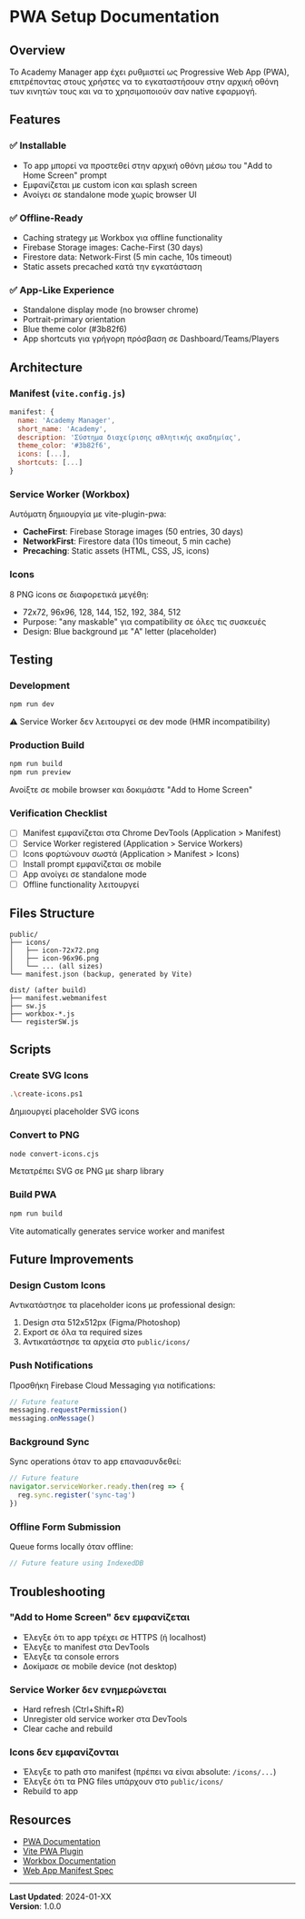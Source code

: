 # PWA Setup Documentation

## Overview
Το Academy Manager app έχει ρυθμιστεί ως Progressive Web App (PWA), επιτρέποντας στους χρήστες να το εγκαταστήσουν στην αρχική οθόνη των κινητών τους και να το χρησιμοποιούν σαν native εφαρμογή.

## Features

### ✅ Installable
- Το app μπορεί να προστεθεί στην αρχική οθόνη μέσω του "Add to Home Screen" prompt
- Εμφανίζεται με custom icon και splash screen
- Ανοίγει σε standalone mode χωρίς browser UI

### ✅ Offline-Ready
- Caching strategy με Workbox για offline functionality
- Firebase Storage images: Cache-First (30 days)
- Firestore data: Network-First (5 min cache, 10s timeout)
- Static assets precached κατά την εγκατάσταση

### ✅ App-Like Experience
- Standalone display mode (no browser chrome)
- Portrait-primary orientation
- Blue theme color (#3b82f6)
- App shortcuts για γρήγορη πρόσβαση σε Dashboard/Teams/Players

## Architecture

### Manifest (`vite.config.js`)
```javascript
manifest: {
  name: 'Academy Manager',
  short_name: 'Academy',
  description: 'Σύστημα διαχείρισης αθλητικής ακαδημίας',
  theme_color: '#3b82f6',
  icons: [...],
  shortcuts: [...]
}
```

### Service Worker (Workbox)
Αυτόματη δημιουργία με vite-plugin-pwa:
- **CacheFirst**: Firebase Storage images (50 entries, 30 days)
- **NetworkFirst**: Firestore data (10s timeout, 5 min cache)
- **Precaching**: Static assets (HTML, CSS, JS, icons)

### Icons
8 PNG icons σε διαφορετικά μεγέθη:
- 72x72, 96x96, 128, 144, 152, 192, 384, 512
- Purpose: "any maskable" για compatibility σε όλες τις συσκευές
- Design: Blue background με "A" letter (placeholder)

## Testing

### Development
```bash
npm run dev
```
⚠️ Service Worker δεν λειτουργεί σε dev mode (HMR incompatibility)

### Production Build
```bash
npm run build
npm run preview
```
Ανοίξτε σε mobile browser και δοκιμάστε "Add to Home Screen"

### Verification Checklist
- [ ] Manifest εμφανίζεται στα Chrome DevTools (Application > Manifest)
- [ ] Service Worker registered (Application > Service Workers)
- [ ] Icons φορτώνουν σωστά (Application > Manifest > Icons)
- [ ] Install prompt εμφανίζεται σε mobile
- [ ] App ανοίγει σε standalone mode
- [ ] Offline functionality λειτουργεί

## Files Structure

```
public/
├── icons/
│   ├── icon-72x72.png
│   ├── icon-96x96.png
│   └── ... (all sizes)
└── manifest.json (backup, generated by Vite)

dist/ (after build)
├── manifest.webmanifest
├── sw.js
├── workbox-*.js
└── registerSW.js
```

## Scripts

### Create SVG Icons
```bash
.\create-icons.ps1
```
Δημιουργεί placeholder SVG icons

### Convert to PNG
```bash
node convert-icons.cjs
```
Μετατρέπει SVG σε PNG με sharp library

### Build PWA
```bash
npm run build
```
Vite automatically generates service worker and manifest

## Future Improvements

### Design Custom Icons
Αντικατάστησε τα placeholder icons με professional design:
1. Design στα 512x512px (Figma/Photoshop)
2. Export σε όλα τα required sizes
3. Αντικατάστησε τα αρχεία στο `public/icons/`

### Push Notifications
Προσθήκη Firebase Cloud Messaging για notifications:
```javascript
// Future feature
messaging.requestPermission()
messaging.onMessage()
```

### Background Sync
Sync operations όταν το app επανασυνδεθεί:
```javascript
// Future feature
navigator.serviceWorker.ready.then(reg => {
  reg.sync.register('sync-tag')
})
```

### Offline Form Submission
Queue forms locally όταν offline:
```javascript
// Future feature using IndexedDB
```

## Troubleshooting

### "Add to Home Screen" δεν εμφανίζεται
- Έλεγξε ότι το app τρέχει σε HTTPS (ή localhost)
- Έλεγξε το manifest στα DevTools
- Έλεγξε τα console errors
- Δοκίμασε σε mobile device (not desktop)

### Service Worker δεν ενημερώνεται
- Hard refresh (Ctrl+Shift+R)
- Unregister old service worker στα DevTools
- Clear cache and rebuild

### Icons δεν εμφανίζονται
- Έλεγξε το path στο manifest (πρέπει να είναι absolute: `/icons/...`)
- Έλεγξε ότι τα PNG files υπάρχουν στο `public/icons/`
- Rebuild το app

## Resources

- [PWA Documentation](https://web.dev/progressive-web-apps/)
- [Vite PWA Plugin](https://vite-pwa-org.netlify.app/)
- [Workbox Documentation](https://developer.chrome.com/docs/workbox/)
- [Web App Manifest Spec](https://www.w3.org/TR/appmanifest/)

---

**Last Updated**: 2024-01-XX  
**Version**: 1.0.0
